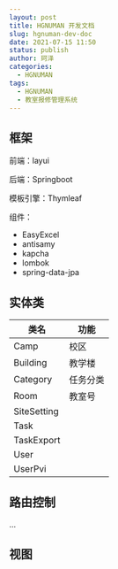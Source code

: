 ```yaml
---
layout: post
title: HGNUMAN 开发文档
slug: hgnuman-dev-doc
date: 2021-07-15 11:50
status: publish
author: 珂泽
categories: 
  - HGNUMAN
tags: 
  - HGNUMAN
  - 教室报修管理系统
---
```


## 框架

前端：layui

后端：Springboot 

模板引擎：Thymleaf

组件：

- EasyExcel
- antisamy
- kapcha
- lombok
- spring-data-jpa

## 实体类

| 类名        | 功能     |
| ----------- | -------- |
| Camp        | 校区     |
| Building    | 教学楼   |
| Category    | 任务分类 |
| Room        | 教室号   |
| SiteSetting |          |
| Task        |          |
| TaskExport  |          |
| User        |          |
| UserPvi     |          |



## 路由控制

...

## 视图